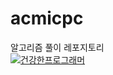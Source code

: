 # acmicpc
알고리즘 풀이 레포지토리  
[![건강한프로그래머](https://user-images.githubusercontent.com/42092864/164751664-0fb1be94-68c3-406b-988a-deeaec4c2e4e.jpg)](https://www.acmicpc.net/)

